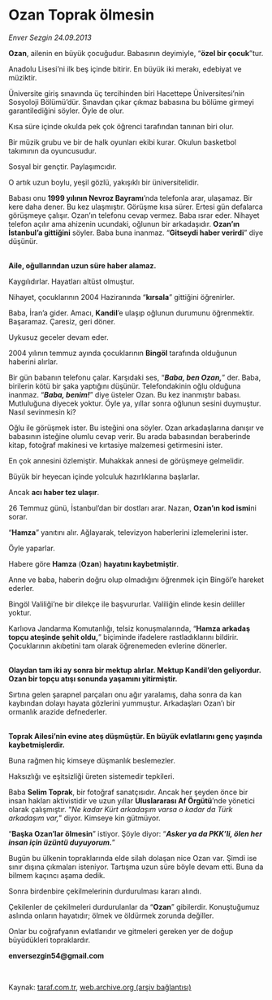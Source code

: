 # Ozan Toprak ölmesin

*Enver Sezgin 24.09.2013*

<div class="yazi"><p><b>Ozan</b>, ailenin en büyük çocuğudur. Babasının deyimiyle, “<b>özel bir çocuk</b>”tur. </p>
<p>Anadolu Lisesi’ni ilk beş içinde bitirir. En büyük iki merakı, edebiyat ve müziktir.</p>
<p>Üniversite giriş sınavında üç tercihinden biri Hacettepe Üniversitesi’nin Sosyoloji Bölümü’dür. Sınavdan çıkar çıkmaz babasına bu bölüme girmeyi garantilediğini söyler. Öyle de olur.</p>
<p>Kısa süre içinde okulda pek çok öğrenci tarafından tanınan biri olur.</p>
<p>Bir müzik grubu ve bir de halk oyunları ekibi kurar. Okulun basketbol takımının da oyuncusudur.</p>
<p>Sosyal bir gençtir. Paylaşımcıdır.</p>
<p>O artık uzun boylu, yeşil gözlü, yakışıklı bir üniversitelidir.</p>
<p>Babası onu <b>1999 yılının Nevroz Bayramı</b>’nda telefonla arar, ulaşamaz. Bir kere daha dener. Bu kez ulaşmıştır. Görüşme kısa sürer. Ertesi gün defalarca görüşmeye çalışır. Ozan’ın telefonu cevap vermez. Baba ısrar eder. Nihayet telefon açılır ama ahizenin ucundaki, oğlunun bir arkadaşıdır. <b>Ozan’ın İstanbul’a gittiğini</b> söyler. Baba buna inanmaz. “<b>Gitseydi haber verirdi</b>” diye düşünür.</p>
<p><b><br/>Aile, oğullarından uzun süre haber alamaz.</b></p>
<p>Kaygılıdırlar. Hayatları altüst olmuştur.</p>
<p>Nihayet, çocuklarının 2004 Haziranında “<b>kırsala</b>” gittiğini öğrenirler.</p>
<p>Baba, İran’a gider. Amacı, <b>Kandil</b>’e ulaşıp oğlunun durumunu öğrenmektir. Başaramaz. Çaresiz, geri döner.</p>
<p>Uykusuz geceler devam eder.</p>
<p>2004 yılının temmuz ayında çocuklarının <b>Bingöl</b> tarafında olduğunun haberini alırlar.</p>
<p>Bir gün babanın telefonu çalar. Karşıdaki ses, “<b><i>Baba, ben Ozan,</i></b>” der. Baba, birilerin kötü bir şaka yaptığını düşünür. Telefondakinin oğlu olduğuna inanmaz. “<b><i>Baba, benim!</i></b>” diye üsteler Ozan. Bu kez inanmıştır babası. Mutluluğuna diyecek yoktur. Öyle ya, yıllar sonra oğlunun sesini duymuştur. Nasıl sevinmesin ki?</p>
<p>Oğlu ile görüşmek ister. Bu isteğini ona söyler. Ozan arkadaşlarına danışır ve babasının isteğine olumlu cevap verir. Bu arada babasından beraberinde kitap, fotoğraf makinesi ve kırtasiye malzemesi getirmesini ister.</p>
<p>En çok annesini özlemiştir. Muhakkak annesi de görüşmeye gelmelidir.</p>
<p>Büyük bir heyecan içinde yolculuk hazırlıklarına başlarlar.</p>
<p>Ancak <b>acı haber tez ulaşır</b>.</p>
<p>26 Temmuz günü, İstanbul’dan bir dostları arar. Nazan, <b>Ozan’ın kod ismi</b>ni sorar.</p>
<p>“<b>Hamza</b>” yanıtını alır. Ağlayarak, televizyon haberlerini izlemelerini ister.</p>
<p>Öyle yaparlar.</p>
<p>Habere göre <b>Hamza</b> (<b>Ozan</b>) <b>hayatını kaybetmiştir</b>.</p>
<p>Anne ve baba, haberin doğru olup olmadığını öğrenmek için Bingöl’e hareket ederler.</p>
<p>Bingöl Valiliği’ne bir dilekçe ile başvururlar. Valiliğin elinde kesin deliller yoktur.</p>
<p>Karlıova Jandarma Komutanlığı, telsiz konuşmalarında, “<b>Hamza arkadaş topçu ateşinde şehit oldu,</b>” biçiminde ifadelere rastladıklarını bildirir. Çocuklarının akıbetini tam olarak öğrenemeden evlerine dönerler. </p>
<p><b><br/>Olaydan tam iki ay sonra bir mektup alırlar. Mektup Kandil’den geliyordur. Ozan bir topçu atışı sonunda yaşamını yitirmiştir.</b></p>
<p>Sırtına gelen şarapnel parçaları onu ağır yaralamış, daha sonra da kan kaybından dolayı hayata gözlerini yummuştur. Arkadaşları Ozan’ı bir ormanlık arazide defnederler.</p>
<p><b><br/>Toprak Ailesi’nin evine ateş düşmüştür. En büyük evlatlarını genç yaşında kaybetmişlerdir.</b></p>
<p>Buna rağmen hiç kimseye düşmanlık beslemezler.</p>
<p>Haksızlığı ve eşitsizliği üreten sistemedir tepkileri.</p>
<p>Baba <b>Selim Toprak</b>, bir fotoğraf sanatçısıdır. Ancak her şeyden önce bir insan hakları aktivistidir ve uzun yıllar <b>Uluslararası Af Örgütü</b>’nde yönetici olarak çalışmıştır. “<i>Ne kadar Kürt arkadaşım varsa o kadar da Türk arkadaşım var,</i>” diyor. Kimseye kin gütmüyor.</p>
<p>“<b>Başka Ozan’lar ölmesin</b>” istiyor. Şöyle diyor: “<b><i>Asker ya da PKK’li, ölen her insan için üzüntü duyuyorum.</i></b>”</p>
<p>Bugün bu ülkenin topraklarında elde silah dolaşan nice Ozan var. Şimdi ise sınır dışına çıkmaları isteniyor. Tartışma uzun süre böyle devam etti. Buna da bilmem kaçıncı aşama dedik.</p>
<p>Sonra birdenbire çekilmelerinin durdurulması kararı alındı.</p>
<p>Çekilenler de çekilmeleri durdurulanlar da “<b>Ozan</b>” gibilerdir. Konuştuğumuz aslında onların hayatıdır; ölmek ve öldürmek zorunda değiller. </p>
<p>Onlar bu coğrafyanın evlatlarıdır ve gitmeleri gereken yer de doğup büyüdükleri topraklardır. </p><b>
<p>enversezgin54@gmail.com</p>
<p></p></b> 
</div>

Kaynak: [taraf.com.tr](http://www.taraf.com.tr:80/enver-sezgin/makale-ozan-toprak-olmesin.htm), [web.archive.org (arşiv bağlantısı)](http://web.archive.org/web/20130925204444/http://www.taraf.com.tr:80/enver-sezgin/makale-ozan-toprak-olmesin.htm)
